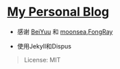 # [My Personal Blog](https://tangcong.github.io)

- 感谢 [BeiYuu](https://github.com/beiyuu) 和 [moonsea](https://github.com/moonsea),[FongRay](https://github.com/FongRay)

- 使用Jekyll和Dispus



> License: MIT

